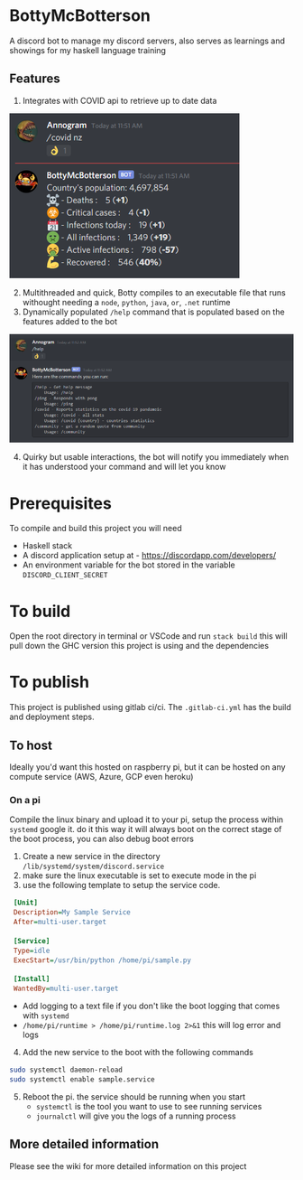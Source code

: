# BottyMcBotterson

A discord bot to manage my discord servers, also serves as learnings and showings for my haskell language training

## Features

1. Integrates with COVID api to retrieve up to date data

![covid](res/covid.png)

2. Multithreaded and quick, Botty compiles to an executable file that runs withought needing a `node`, `python`, `java`, `or`, `.net` runtime
3. Dynamically populated `/help` command that is populated based on the features added to the bot

![help](res/help.png)

4. Quirky but usable interactions, the bot will notify you immediately when it has understood your command and will let you know

# Prerequisites

To compile and build this project you will need

- Haskell stack
- A discord application setup at - https://discordapp.com/developers/
- An environment variable for the bot stored in the variable `DISCORD_CLIENT_SECRET`

# To build

Open the root directory in terminal or VSCode and run `stack build` this will pull down the GHC version this project is using and the dependencies

# To publish

This project is published using gitlab ci/ci. The `.gitlab-ci.yml` has the build and deployment steps.

## To host

Ideally you'd want this hosted on raspberry pi, but it can be hosted on any compute service (AWS, Azure, GCP even heroku)

### On a pi

Compile the linux binary and upload it to your pi, setup the process within `systemd` google it. do it this way it will always boot on the correct stage of the boot process, you can also debug boot errors

1. Create a new service in the directory `/lib/systemd/system/discord.service`
2. make sure the linux executable is set to execute mode in the pi
3. use the following template to setup the service code. 
```ini
 [Unit]
 Description=My Sample Service
 After=multi-user.target

 [Service]
 Type=idle
 ExecStart=/usr/bin/python /home/pi/sample.py

 [Install]
 WantedBy=multi-user.target
```
- Add logging to a text file if you don't like the boot logging that comes with `systemd`
- `/home/pi/runtime > /home/pi/runtime.log 2>&1` this will log error and logs
4. Add the new service to the boot with the following commands
```bash
sudo systemctl daemon-reload
sudo systemctl enable sample.service
```
5. Reboot the pi. the service should be running when you start
    - `systemctl` is the tool you want to use to see running services
    - `journalctl` will give you the logs of a running process

## More detailed information

Please see the wiki for more detailed information on this project
